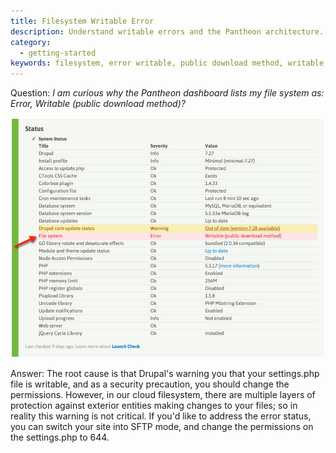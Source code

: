```yaml
---
title: Filesystem Writable Error
description: Understand writable errors and the Pantheon architecture.
category:
  - getting-started
keywords: filesystem, error writable, public download method, writable, settings.php, filesystem error, file permissions, permissions
---
```

Question: _I am curious why the Pantheon dashboard lists my file system as: Error, Writable (public download method)?_

![](/source/docs/assets/images/desk_images/284378.png)  

Answer: The root cause is that Drupal's warning you that your settings.php file is writable, and as a security precaution, you should change the permissions. However, in our cloud filesystem, there are multiple layers of protection against exterior entities making changes to your files; so in reality this warning is not critical. If you'd like to address the error status, you can switch your site into SFTP mode, and change the permissions on the settings.php to 644.
